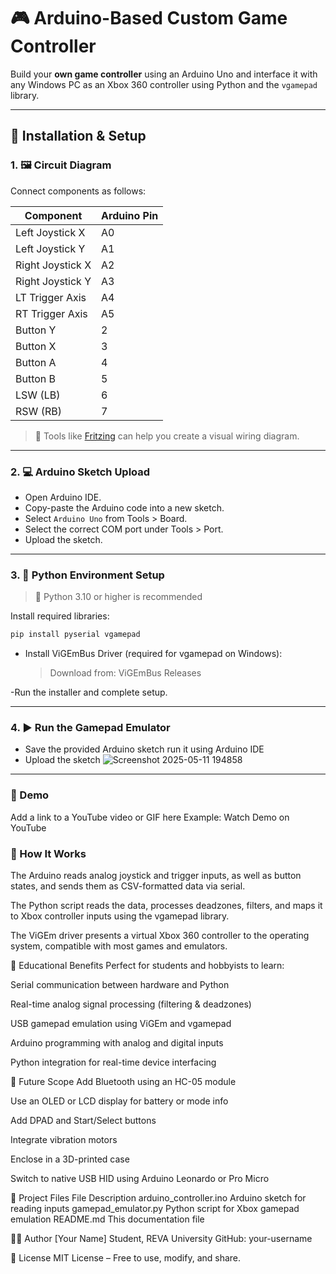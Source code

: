 # 🎮 Arduino-Based Custom Game Controller

Build your **own game controller** using an Arduino Uno and interface it with any Windows PC as an Xbox 360 controller using Python and the `vgamepad` library.

---

## 🚀 Installation & Setup

### 1. 🖼️ Circuit Diagram

Connect components as follows:

| Component        | Arduino Pin |
|------------------|-------------|
| Left Joystick X  | A0          |
| Left Joystick Y  | A1          |
| Right Joystick X | A2          |
| Right Joystick Y | A3          |
| LT Trigger Axis  | A4          |
| RT Trigger Axis  | A5          |
| Button Y         | 2           |
| Button X         | 3           |
| Button A         | 4           |
| Button B         | 5           |
| LSW (LB)         | 6           |
| RSW (RB)         | 7           |

> 🧰 Tools like [Fritzing](https://fritzing.org/) can help you create a visual wiring diagram.

---

### 2. 💻 Arduino Sketch Upload

- Open Arduino IDE.
- Copy-paste the Arduino code into a new sketch.
- Select `Arduino Uno` from Tools > Board.
- Select the correct COM port under Tools > Port.
- Upload the sketch.

---

### 3. 🐍 Python Environment Setup

> 🐍 Python 3.10 or higher is recommended

Install required libraries:

```bash
pip install pyserial vgamepad
```
- Install ViGEmBus Driver (required for vgamepad on Windows):
  > Download from: ViGEmBus Releases

-Run the installer and complete setup.

---

### 4. ▶️ Run the Gamepad Emulator
- Save the provided Arduino sketch run it using Arduino IDE
- Upload the sketch 
    ![Screenshot 2025-05-11 194858](https://github.com/user-attachments/assets/c7620eda-177d-4ce6-821f-97aeae919e0b)


---

### 🎥 Demo
Add a link to a YouTube video or GIF here
Example: Watch Demo on YouTube

### 📖 How It Works
The Arduino reads analog joystick and trigger inputs, as well as button states, and sends them as CSV-formatted data via serial.

The Python script reads the data, processes deadzones, filters, and maps it to Xbox controller inputs using the vgamepad library.

The ViGEm driver presents a virtual Xbox 360 controller to the operating system, compatible with most games and emulators.

🧠 Educational Benefits
Perfect for students and hobbyists to learn:

Serial communication between hardware and Python

Real-time analog signal processing (filtering & deadzones)

USB gamepad emulation using ViGEm and vgamepad

Arduino programming with analog and digital inputs

Python integration for real-time device interfacing

🔭 Future Scope
Add Bluetooth using an HC-05 module

Use an OLED or LCD display for battery or mode info

Add DPAD and Start/Select buttons

Integrate vibration motors

Enclose in a 3D-printed case

Switch to native USB HID using Arduino Leonardo or Pro Micro

📁 Project Files
File	Description
arduino_controller.ino	Arduino sketch for reading inputs
gamepad_emulator.py	Python script for Xbox gamepad emulation
README.md	This documentation file

👨‍💻 Author
[Your Name]
Student, REVA University
GitHub: your-username

📜 License
MIT License – Free to use, modify, and share.
